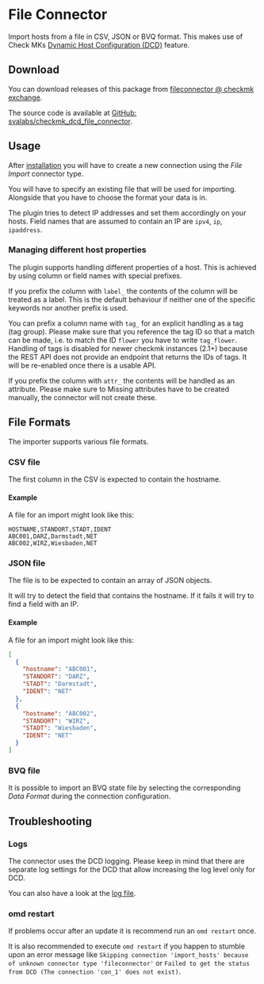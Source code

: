 # File Connector

Import hosts from a file in CSV, JSON or BVQ format.
This makes use of Check MKs [Dynamic Host Configuration (DCD)](https://docs.checkmk.com/latest/en/dcd.html) feature.

## Download

You can download releases of this package from [fileconnector @ checkmk exchange](https://exchange.checkmk.com/p/fileconnector).

The source code is available at [GitHub: svalabs/checkmk_dcd_file_connector](https://github.com/svalabs/checkmk_dcd_file_connector/).

## Usage

After [installation](https://docs.checkmk.com/latest/en/mkps.html#_installing_an_mkp) you will have to create a new connection using the _File Import_ connector type.

You will have to specify an existing file that will be used for importing.
Alongside that you have to choose the format your data is in.

The plugin tries to detect IP addresses and set them accordingly on your hosts. Field names that are assumed to contain an IP are `ipv4`, `ip`, `ipaddress`.

### Managing different host properties

The plugin supports handling different properties of a host.
This is achieved by using column or field names with special prefixes.

If you prefix the column with `label_` the contents of the column will be treated as a label. This is the default behaviour if neither one of the specific keywords nor another prefix is used.

You can prefix a column name with `tag_` for an explicit handling as a tag (tag group). Please make sure that you reference the tag ID so that a match can be made, i.e. to match the ID `flower` you have to write `tag_flower`.
Handling of tags is disabled for newer checkmk instances (2.1+) because the REST API does not provide an endpoint that returns the IDs of tags.
It will be re-enabled once there is a usable API.

If you prefix the column with `attr_` the contents will be handled as an attribute. Please make sure to  Missing attributes have to be created manually, the connector will not create these.

## File Formats

The importer supports various file formats.

### CSV file

The first column in the CSV is expected to contain the hostname.

#### Example

A file for an import might look like this:

```csv
HOSTNAME,STANDORT,STADT,IDENT
ABC001,DARZ,Darmstadt,NET
ABC002,WIRZ,Wiesbaden,NET
```

### JSON file

The file is to be expected to contain an array of JSON objects.

It will try to detect the field that contains the hostname.
If it fails it will try to find a field with an IP.

#### Example

A file for an import might look like this:

```json
[
  {
    "hostname": "ABC001",
    "STANDORT": "DARZ",
    "STADT": "Darmstadt",
    "IDENT": "NET"
  },
  {
    "hostname": "ABC002",
    "STANDORT": "WIRZ",
    "STADT": "Wiesbaden",
    "IDENT": "NET"
  }
]
```

### BVQ file

It is possible to import an BVQ state file by selecting the
corresponding _Data Format_ during the connection configuration.

## Troubleshooting

### Logs

The connector uses the DCD logging.
Please keep in mind that there are separate log settings for the DCD that allow increasing the log level only for DCD.

You can also have a look at the [log file](https://docs.checkmk.com/latest/en/dcd.html#_dcd_log_file).

### omd restart

If problems occur after an update it is recommend run an `omd restart` once.

It is also recommended to execute `omd restart` if you happen to stumble upon an error message like `Skipping connection 'import_hosts' because of unknown connector type 'fileconnector'` or `Failed to get the status from DCD (The connection 'con_1' does not exist)`.
